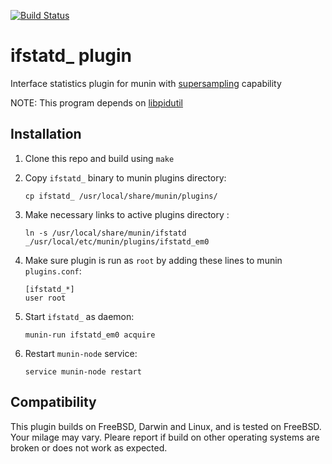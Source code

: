 [![Build Status](https://travis-ci.org/farrokhi/ifstatd.svg)](https://travis-ci.org/farrokhi/ifstatd)

# ifstatd_ plugin

Interface statistics plugin for munin with [supersampling](http://guide.munin-monitoring.org/en/latest/plugin/supersampling.html) capability

NOTE: This program depends on [libpidutil](https://github.com/farrokhi/libpidutil)

## Installation
1. Clone this repo and build using `make`
2. Copy `ifstatd_` binary to munin plugins directory:

	```
	cp ifstatd_ /usr/local/share/munin/plugins/
	```
3. Make necessary links to active plugins directory :

	```
	ln -s /usr/local/share/munin/ifstatd _/usr/local/etc/munin/plugins/ifstatd_em0
	```
4. Make sure plugin is run as `root` by adding these lines to munin
`plugins.conf`:

	```
	[ifstatd_*]
	user root
	```
5. Start `ifstatd_` as daemon:

	```
	munin-run ifstatd_em0 acquire
	```
6. Restart `munin-node` service:

	```
	service munin-node restart
	```

## Compatibility

This plugin builds on FreeBSD, Darwin and Linux, and is tested on FreeBSD. Your milage may vary. Pleare report if build on other operating systems are broken or does not work as expected.

